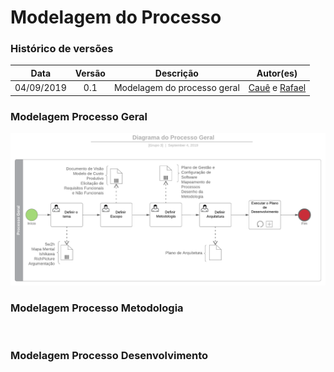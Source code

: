 # Modelagem do Processo

### Histórico de versões

|   Data   |  Versão  |        Descrição       |          Autor(es)          |
|:--------:|:--------:|:----------------------:|:---------------------------:|
|04/09/2019|0.1|Modelagem do processo geral|[Cauê](https://github.com/caue96) e [Rafael](https://github.com/rafaelbrg)|

### Modelagem Processo Geral
[![Processo Geral](img/Diagramas_Cafofo_Processo_Geral.png)](https://ibb.co/H778mdP)

### Modelagem Processo Metodologia
[![]()]()

### Modelagem Processo Desenvolvimento
[![]()]()
